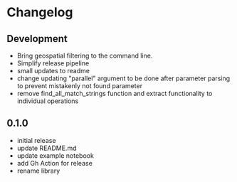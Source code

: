 # Changelog

## Development
- Bring geospatial filtering to the command line.
- Simplify release pipeline
- small updates to readme
- change updating "parallel" argument to be done after parameter parsing to prevent mistakenly not found 
parameter
- remove find_all_match_strings function and extract functionality to individual operations

## 0.1.0
- initial release
- update README.md
- update example notebook
- add Gh Action for release
- rename library

